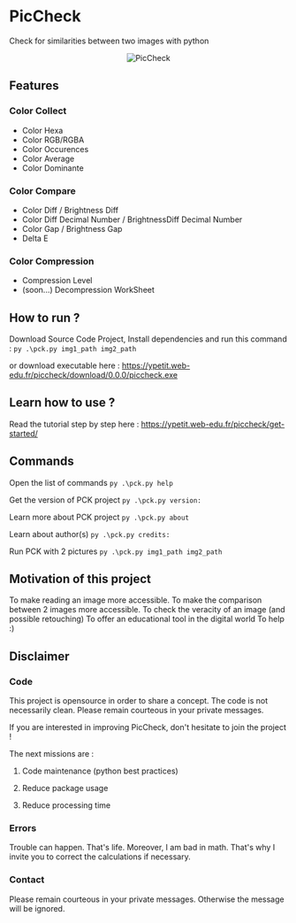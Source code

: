 # PicCheck
Check for similarities between two images with python

<p align="center">
  <img src="https://ypetit.web-edu.fr/wp-content/uploads/2021/10/picCheck_cover.png" title="PicCheck">
</p>

## Features

### Color Collect
- Color Hexa
- Color RGB/RGBA
- Color Occurences
- Color Average
- Color Dominante
### Color Compare
- Color Diff / Brightness Diff
- Color Diff Decimal Number / BrightnessDiff Decimal Number
- Color Gap / Brightness Gap
- Delta E
### Color Compression
- Compression Level
- (soon...) Decompression WorkSheet


## How to run ?
Download Source Code Project, Install dependencies and run this command :
`py .\pck.py img1_path img2_path`

or download executable here :
https://ypetit.web-edu.fr/piccheck/download/0.0.0/piccheck.exe


## Learn how to use ?
Read the tutorial step by step here : https://ypetit.web-edu.fr/piccheck/get-started/


## Commands
Open the list of commands
`py .\pck.py help`

Get the version of PCK project
`py .\pck.py version:`

Learn more about PCK project
`py .\pck.py about`
    
Learn about author(s)
`py .\pck.py credits:`

Run PCK with 2 pictures
`py .\pck.py img1_path img2_path`


## Motivation of this project

To make reading an image more accessible. 
To make the comparison between 2 images more accessible.
To check the veracity of an image (and possible retouching)
To offer an educational tool in the digital world
To help :)

## Disclaimer
### Code
This project is opensource in order to share a concept.
The code is not necessarily clean.
Please remain courteous in your private messages.

If you are interested in improving PicCheck, don't hesitate to join the project ! 

The next missions are :

1. Code maintenance (python best practices)

2. Reduce package usage

3. Reduce processing time

### Errors
Trouble can happen. That's life. Moreover, I am bad in math. That's why I invite you to correct the calculations if necessary.

### Contact
Please remain courteous in your private messages. Otherwise the message will be ignored.
